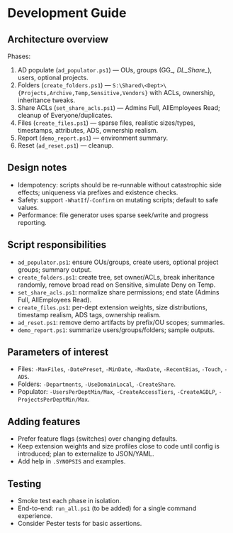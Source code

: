 # Development Guide

## Architecture overview

Phases:
1) AD populate (`ad_populator.ps1`) — OUs, groups (GG_*, DL_Share_*), users, optional projects.
2) Folders (`create_folders.ps1`) — `S:\Shared\<Dept>\{Projects,Archive,Temp,Sensitive,Vendors}` with ACLs, ownership, inheritance tweaks.
3) Share ACLs (`set_share_acls.ps1`) — Admins Full, AllEmployees Read; cleanup of Everyone/duplicates.
4) Files (`create_files.ps1`) — sparse files, realistic sizes/types, timestamps, attributes, ADS, ownership realism.
5) Report (`demo_report.ps1`) — environment summary.
6) Reset (`ad_reset.ps1`) — cleanup.

## Design notes

- Idempotency: scripts should be re-runnable without catastrophic side effects; uniqueness via prefixes and existence checks.
- Safety: support `-WhatIf`/`-Confirm` on mutating scripts; default to safe values.
- Performance: file generator uses sparse seek/write and progress reporting.

## Script responsibilities

- `ad_populator.ps1`: ensure OUs/groups, create users, optional project groups; summary output.
- `create_folders.ps1`: create tree, set owner/ACLs, break inheritance randomly, remove broad read on Sensitive, simulate Deny on Temp.
- `set_share_acls.ps1`: normalize share permissions; end state (Admins Full, AllEmployees Read).
- `create_files.ps1`: per-dept extension weights, size distributions, timestamp realism, ADS tags, ownership realism.
- `ad_reset.ps1`: remove demo artifacts by prefix/OU scopes; summaries.
- `demo_report.ps1`: summarize users/groups/folders; sample outputs.

## Parameters of interest

- Files: `-MaxFiles`, `-DatePreset`, `-MinDate`, `-MaxDate`, `-RecentBias`, `-Touch`, `-ADS`.
- Folders: `-Departments`, `-UseDomainLocal`, `-CreateShare`.
- Populator: `-UsersPerDeptMin/Max`, `-CreateAccessTiers`, `-CreateAGDLP`, `-ProjectsPerDeptMin/Max`.

## Adding features

- Prefer feature flags (switches) over changing defaults.
- Keep extension weights and size profiles close to code until config is introduced; plan to externalize to JSON/YAML.
- Add help in `.SYNOPSIS` and examples.

## Testing

- Smoke test each phase in isolation.
- End-to-end: `run_all.ps1` (to be added) for a single command experience.
- Consider Pester tests for basic assertions.

